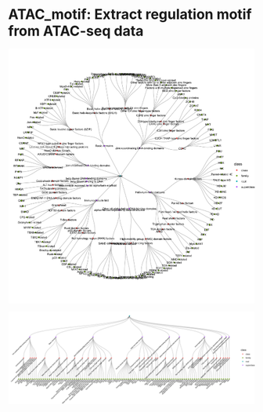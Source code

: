 # ATAC_motif: Extract regulation motif from ATAC-seq data #

![whole TFclass database circular](./tfclass_circle.png)

![whole TFclass database](./tfclass.png)